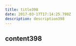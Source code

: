 ```yaml
---
title: title398
date: 2017-03-17T17:14:25.798Z
description: description398
---
```


## content398
  
